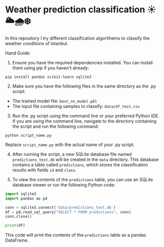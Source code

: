 # Weather prediction classification ☀️🌥️🌧️❄️

In this repository I try different classification algorithems to classify the weather conditions of Istanbul. 

Hand Guide:

1. Ensure you have the required dependencies installed. You can install them using pip if you haven't already:

```
pip install pandas scikit-learn sqlite3
```

2. Make sure you have the following files in the same directory as the .py script:

- The trained model file: `best_nn_model.pkl`
- The input file containing samples to classify: `data/df_test.csv`

3. Run the .py script using the command line or your preferred Python IDE. If you are using the command line, navigate to the directory containing the script and run the following command:

```
python script_name.py
```

Replace `script_name.py` with the actual name of your .py script.

4. After running the script, a new SQLite database file named `predictions_test.db` will be created in the `data` directory. This database contains a table called `predictions`, which stores the classification results with fields `id` and `class`.

5. To view the contents of the `predictions` table, you can use an SQLite database viewer or run the following Python code:

```python
import sqlite3
import pandas as pd

conn = sqlite3.connect('data/predictions_test.db')
df = pd.read_sql_query("SELECT * FROM predictions", conn)
conn.close()

print(df)
```

This code will print the contents of the `predictions` table as a pandas DataFrame.
